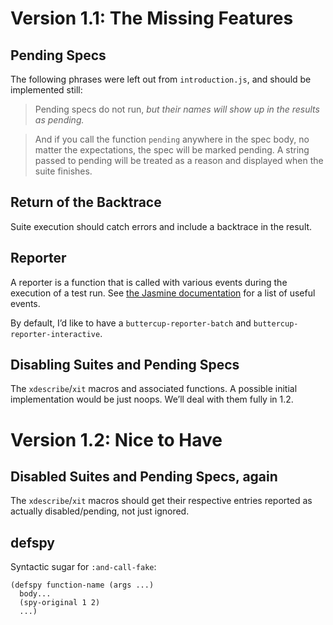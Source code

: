 # Version 1.1: The Missing Features

## Pending Specs

The following phrases were left out from `introduction.js`, and should
be implemented still:

> Pending specs do not run, _but their names will show up in the results as pending._

> And if you call the function `pending` anywhere in the spec body, no matter the expectations, the spec will be marked pending. A string passed to pending will be treated as a reason and displayed when the suite finishes.

## Return of the Backtrace

Suite execution should catch errors and include a backtrace in the
result.

## Reporter

A reporter is a function that is called with various events during the
execution of a test run. See
[the Jasmine documentation](https://jasmine.github.io/edge/custom_reporter.html)
for a list of useful events.

By default, I’d like to have a `buttercup-reporter-batch` and
`buttercup-reporter-interactive`.

## Disabling Suites and Pending Specs

The `xdescribe`/`xit` macros and associated functions. A possible
initial implementation would be just noops. We’ll deal with them fully
in 1.2.

# Version 1.2: Nice to Have

## Disabled Suites and Pending Specs, again

The `xdescribe`/`xit` macros should get their respective entries
reported as actually disabled/pending, not just ignored.

## defspy

Syntactic sugar for `:and-call-fake`:

```Lisp
(defspy function-name (args ...)
  body...
  (spy-original 1 2)
  ...)
```
